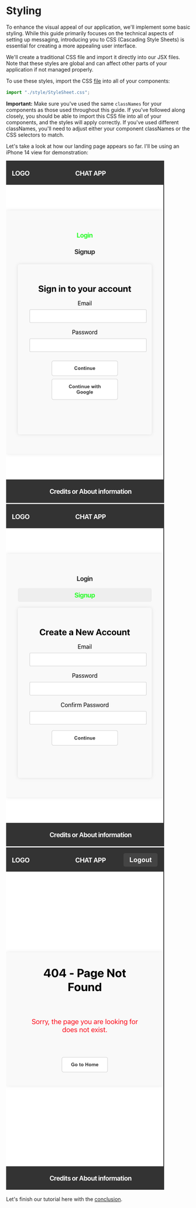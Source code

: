 # Styling

To enhance the visual appeal of our application, we'll implement some basic styling. While this guide primarily focuses on the technical aspects of setting up messaging, introducing you to CSS (Cascading Style Sheets) is essential for creating a more appealing user interface.

We'll create a traditional CSS file and import it directly into our JSX files. Note that these styles are global and can affect other parts of your application if not managed properly.

To use these styles, import the CSS [file](/client/src/components/style/StyleSheet.css) into all of your components:

```javascript
import "./style/StyleSheet.css";
```

**Important:** Make sure you've used the same `classNames` for your components as those used throughout this guide. If you've followed along closely, you should be able to import this CSS file into all of your components, and the styles will apply correctly. If you've used different classNames, you'll need to adjust either your component classNames or the CSS selectors to match.

Let's take a look at how our landing page appears so far. I'll be using an iPhone 14 view for demonstration:

![Login](/images/login.png)
![Signup](/images/signup.png)
![NotFound](/images/notFound.png)

Let's finish our tutorial here with the [conclusion](conclusion.md).
